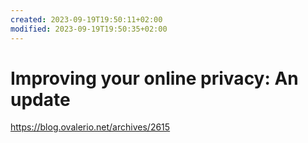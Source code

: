 ```yaml
---
created: 2023-09-19T19:50:11+02:00
modified: 2023-09-19T19:50:35+02:00
---
```


# Improving your online privacy: An update

https://blog.ovalerio.net/archives/2615
